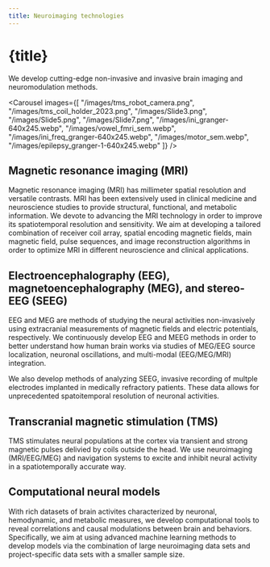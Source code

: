 ```yaml
---
title: Neuroimaging technologies 
---
```


<script lang="ts">
    import Carousel from "$lib/components/Carousel.svelte";
</script>

# {title}

We develop cutting-edge non-invasive and invasive brain imaging and neuromodulation methods. 

<Carousel images={[
   "/images/tms_robot_camera.png",
   "/images/tms_coil_holder_2023.png",
   "/images/Slide3.png",
   "/images/Slide5.png",
   "/images/Slide7.png",
    "/images/ini_granger-640x245.webp",
    "/images/vowel_fmri_sem.webp",
    "/images/ini_freq_granger-640x245.webp",
    "/images/motor_sem.webp",
    "/images/epilepsy_granger-1-640x245.webp"
]} />

## Magnetic resonance imaging (MRI)
Magnetic resonance imaging (MRI) has millimeter spatial resolution and versatile contrasts. MRI has been extensively used in clinical medicine and neuroscience studies to provide structural, functional, and metabolic information. We devote to advancing the MRI technology in order to improve its spatiotemporal resolution and sensitivity. We aim at developing a tailored combination of receiver coil array, spatial encoding magnetic fields, main magnetic field, pulse sequences, and image reconstruction algorithms in order to optimize MRI in different neuroscience and clinical applications.

## Electroencephalography (EEG), magnetoencephalography (MEG), and stereo-EEG (SEEG)
EEG and MEG are methods of studying the neural activities non-invasively using extracranial measurements of magnetic fields and electric potentials, respectively. We continuously develop EEG and MEEG methods in order to better understand how human brain works via studies of MEG/EEG source localization, neuronal oscillations, and multi-modal (EEG/MEG/MRI) integration.

We also develop methods of analyzing SEEG, invasive recording of multple electrodes implanted in medically refractory patients. These data allows for unprecedented spatoitemporal resolution of neuronal activities.
## Transcranial magnetic stimulation (TMS)
TMS stimulates neural populations at the cortex via transient and strong magnetic pulses delivied by coils outside the head. We use neuroimaging (MRI/EEG/MEG) and navigation systems to excite and inhibit neural activity in a spatiotemporally accurate way.

## Computational neural models
With rich datasets of brain activites characterized by neuronal, hemodynamic, and metabolic measures, we develop computational tools to reveal correlations and causal modulations between brain and behaviors. Specifically, we aim at using advanced machine learning methods to develop models via the combination of large neuroimaging data sets and project-specific data sets with a smaller sample size.